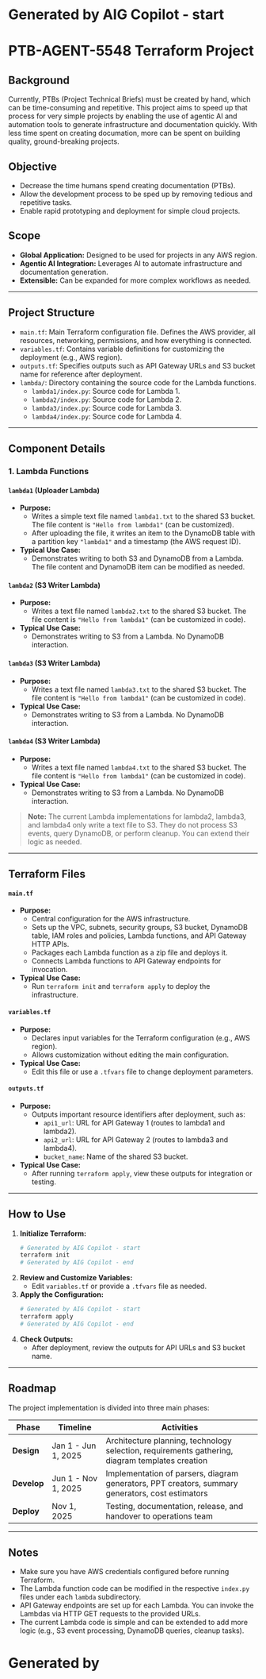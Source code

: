 # Generated by AIG Copilot - start

# PTB-AGENT-5548 Terraform Project

## Background
Currently, PTBs (Project Technical Briefs) must be created by hand, which can be time-consuming and repetitive. This project aims to speed up that process for very simple projects by enabling the use of agentic AI and automation tools to generate infrastructure and documentation quickly. With less time spent on creating documation, more can be spent on building quality, ground-breaking projects.

## Objective
- Decrease the time humans spend creating documentation (PTBs).
- Allow the development process to be sped up by removing tedious and repetitive tasks.
- Enable rapid prototyping and deployment for simple cloud projects.

## Scope
- **Global Application:** Designed to be used for projects in any AWS region.
- **Agentic AI Integration:** Leverages AI to automate infrastructure and documentation generation.
- **Extensible:** Can be expanded for more complex workflows as needed.

---

## Project Structure

- `main.tf`: Main Terraform configuration file. Defines the AWS provider, all resources, networking, permissions, and how everything is connected.
- `variables.tf`: Contains variable definitions for customizing the deployment (e.g., AWS region).
- `outputs.tf`: Specifies outputs such as API Gateway URLs and S3 bucket name for reference after deployment.
- `lambda/`: Directory containing the source code for the Lambda functions.
    - `lambda1/index.py`: Source code for Lambda 1.
    - `lambda2/index.py`: Source code for Lambda 2.
    - `lambda3/index.py`: Source code for Lambda 3.
    - `lambda4/index.py`: Source code for Lambda 4.

---

## Component Details

### 1. Lambda Functions

#### `lambda1` (Uploader Lambda)
- **Purpose:**
  - Writes a simple text file named `lambda1.txt` to the shared S3 bucket. The file content is `"Hello from lambda1"` (can be customized).
  - After uploading the file, it writes an item to the DynamoDB table with a partition key `"lambda1"` and a timestamp (the AWS request ID).
- **Typical Use Case:**
  - Demonstrates writing to both S3 and DynamoDB from a Lambda. The file content and DynamoDB item can be modified as needed.

#### `lambda2` (S3 Writer Lambda)
- **Purpose:**
  - Writes a text file named `lambda2.txt` to the shared S3 bucket. The file content is `"Hello from lambda1"` (can be customized in code).
- **Typical Use Case:**
  - Demonstrates writing to S3 from a Lambda. No DynamoDB interaction.

#### `lambda3` (S3 Writer Lambda)
- **Purpose:**
  - Writes a text file named `lambda3.txt` to the shared S3 bucket. The file content is `"Hello from lambda1"` (can be customized in code).
- **Typical Use Case:**
  - Demonstrates writing to S3 from a Lambda. No DynamoDB interaction.

#### `lambda4` (S3 Writer Lambda)
- **Purpose:**
  - Writes a text file named `lambda4.txt` to the shared S3 bucket. The file content is `"Hello from lambda1"` (can be customized in code).
- **Typical Use Case:**
  - Demonstrates writing to S3 from a Lambda. No DynamoDB interaction.

> **Note:** The current Lambda implementations for lambda2, lambda3, and lambda4 only write a text file to S3. They do not process S3 events, query DynamoDB, or perform cleanup. You can extend their logic as needed.

---

## Terraform Files

#### `main.tf`
- **Purpose:**
  - Central configuration for the AWS infrastructure.
  - Sets up the VPC, subnets, security groups, S3 bucket, DynamoDB table, IAM roles and policies, Lambda functions, and API Gateway HTTP APIs.
  - Packages each Lambda function as a zip file and deploys it.
  - Connects Lambda functions to API Gateway endpoints for invocation.
- **Typical Use Case:**
  - Run `terraform init` and `terraform apply` to deploy the infrastructure.

#### `variables.tf`
- **Purpose:**
  - Declares input variables for the Terraform configuration (e.g., AWS region).
  - Allows customization without editing the main configuration.
- **Typical Use Case:**
  - Edit this file or use a `.tfvars` file to change deployment parameters.

#### `outputs.tf`
- **Purpose:**
  - Outputs important resource identifiers after deployment, such as:
    - `api1_url`: URL for API Gateway 1 (routes to lambda1 and lambda2).
    - `api2_url`: URL for API Gateway 2 (routes to lambda3 and lambda4).
    - `bucket_name`: Name of the shared S3 bucket.
- **Typical Use Case:**
  - After running `terraform apply`, view these outputs for integration or testing.

---

## How to Use

1. **Initialize Terraform:**
   ```powershell
   # Generated by AIG Copilot - start
   terraform init
   # Generated by AIG Copilot - end
   ```
2. **Review and Customize Variables:**
   - Edit `variables.tf` or provide a `.tfvars` file as needed.
3. **Apply the Configuration:**
   ```powershell
   # Generated by AIG Copilot - start
   terraform apply
   # Generated by AIG Copilot - end
   ```
4. **Check Outputs:**
   - After deployment, review the outputs for API URLs and S3 bucket name.

---

## Roadmap

The project implementation is divided into three main phases:

| Phase | Timeline | Activities |
|-------|----------|------------|
| **Design** | Jan 1 - Jun 1, 2025 | Architecture planning, technology selection, requirements gathering, diagram templates creation |
| **Develop** | Jun 1 - Nov 1, 2025 | Implementation of parsers, diagram generators, PPT creators, summary generators, cost estimators |
| **Deploy** | Nov 1, 2025 | Testing, documentation, release, and handover to operations team |

---

## Notes
- Make sure you have AWS credentials configured before running Terraform.
- The Lambda function code can be modified in the respective `index.py` files under each `lambda` subdirectory.
- API Gateway endpoints are set up for each Lambda. You can invoke the Lambdas via HTTP GET requests to the provided URLs.
- The current Lambda code is simple and can be extended to add more logic (e.g., S3 event processing, DynamoDB queries, cleanup tasks).

# Generated by
